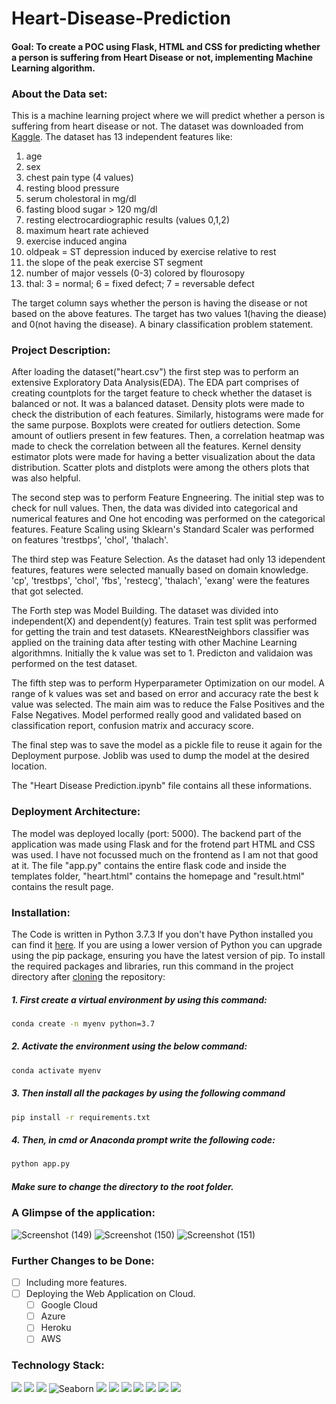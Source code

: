 # Heart-Disease-Prediction

#### Goal: To create a POC using Flask, HTML and CSS for predicting whether a person is suffering from Heart Disease or not, implementing Machine Learning algorithm.

### About the Data set: 
This is a machine learning project where we will predict whether a person is suffering from heart disease or not. 
The dataset was downloaded from [Kaggle](https://www.kaggle.com/ronitf/heart-disease-uci). The dataset has 13 independent features like:
1. age
2. sex
3. chest pain type (4 values)
4. resting blood pressure
5. serum cholestoral in mg/dl
6. fasting blood sugar > 120 mg/dl
7. resting electrocardiographic results (values 0,1,2)
8. maximum heart rate achieved
9. exercise induced angina
10. oldpeak = ST depression induced by exercise relative to rest
11. the slope of the peak exercise ST segment
12. number of major vessels (0-3) colored by flourosopy
13. thal: 3 = normal; 6 = fixed defect; 7 = reversable defect 

The target column says whether the person is having the disease or not based on the above features.
The target has two values 1(having the diease) and 0(not having the disease). A binary classification problem statement.

### Project Description:
After loading the dataset("heart.csv") the first step was to perform an extensive Exploratory Data Analysis(EDA).
The EDA part comprises of creating countplots for the target feature to check whether the dataset is balanced or not.
It was a balanced dataset. Density plots were made to check the distribution of each features.
Similarly, histograms were made for the same purpose. Boxplots were created for outliers detection. Some amount of outliers present in few features.
Then, a correlation heatmap was made to check the correlation between all the features.
Kernel density estimator plots were made for having a better visualization about the data distribution.
Scatter plots and distplots were among the others plots that was also helpful.

The second step was to perform Feature Engneering. The initial step was to check for null values. Then, the data was divided into categorical and numerical features and One hot encoding was performed on the categorical features.
Feature Scaling using Sklearn's Standard Scaler was performed on features 'trestbps', 'chol', 'thalach'. 

The third step was Feature Selection. As the dataset had only 13 idependent features, features were selected manually based on domain knowledge.
'cp', 'trestbps', 'chol', 'fbs', 'restecg', 'thalach', 'exang' were the features that got selected.

The Forth step was Model Building. The dataset was divided into independent(X) and dependent(y) features. Train test split was performed for getting the train and test datasets.
KNearestNeighbors classifier was applied on the training data after testing with other Machine Learning algorithmns. Initially the k value was set to 1. Predicton and validaion was performed on the test dataset.

The fifth step was to perform Hyperparameter Optimization on our model. A range of k values was set and based on error and accuracy rate the best k value was selected.
The main aim was to reduce the False Positives and the False Negatives. Model performed really good and validated based on classification report, confusion matrix and accuracy score.

The final step was to save the model as a pickle file to reuse it again for the Deployment purpose. Joblib was used to dump the model at the desired location.

The "Heart Disease Prediction.ipynb" file contains all these informations.

### Deployment Architecture:
The model was deployed locally (port: 5000). The backend part of the application was made using Flask and for the frotend part HTML and CSS was used.
I have not focussed much on the frontend as I am not that good at it. The file "app.py" contains the entire flask code and inside the templates folder, "heart.html" contains the homepage and "result.html" contains the result page. 

### Installation:
The Code is written in Python 3.7.3 If you don't have Python installed you can find it [here](https://www.python.org/downloads/). If you are using a lower version of Python you can upgrade using the pip package, ensuring you have the latest version of pip. To install the required packages and libraries, run this command in the project directory after [cloning](https://www.howtogeek.com/451360/how-to-clone-a-github-repository/) the repository:

##### 1. First create a virtual environment by using this command:
```bash
conda create -n myenv python=3.7
```
##### 2. Activate the environment using the below command:
```bash
conda activate myenv
```
##### 3. Then install all the packages by using the following command
```bash
pip install -r requirements.txt
```
##### 4. Then, in cmd or Anaconda prompt write the following code:
```bash
python app.py
```
##### Make sure to change the directory to the root folder.  

### A Glimpse of the application:
![Screenshot (149)](https://user-images.githubusercontent.com/75041273/133073173-c67f9e00-9ffc-42a5-83d0-04f69eda3f04.png)
![Screenshot (150)](https://user-images.githubusercontent.com/75041273/133073205-e421f491-1db9-45e7-9c4d-52d4acf151b8.png)
![Screenshot (151)](https://user-images.githubusercontent.com/75041273/133073229-94ea67ca-905a-4dc2-b73b-c90f6c251390.png)

### Further Changes to be Done:
- [ ] Including more features.
- [ ] Deploying the Web Application on Cloud.
     - [ ] Google Cloud 
     - [ ] Azure
     - [ ] Heroku
     - [ ] AWS

### Technology Stack:

<img src="https://img.shields.io/badge/Python-FFD43B?style=for-the-badge&logo=python&logoColor=darkgreen" /> <img src="https://img.shields.io/badge/Numpy-777BB4?style=for-the-badge&logo=numpy&logoColor=white" /> <img src="https://img.shields.io/badge/Pandas-2C2D72?style=for-the-badge&logo=pandas&logoColor=white" /> ![Seaborn](https://img.shields.io/badge/Seaborn-%230C55A5.svg?style=for-the-badge&logo=seaborn&logoColor=%white)  <img src="https://img.shields.io/badge/scikit_learn-F7931E?style=for-the-badge&logo=scikit-learn&logoColor=white" /> <img src="https://img.shields.io/badge/Jupyter-F37626.svg?&style=for-the-badge&logo=Jupyter&logoColor=white" /> <img src="https://img.shields.io/badge/conda-342B029.svg?&style=for-the-badge&logo=anaconda&logoColor=white"/> <img src="https://img.shields.io/badge/Kaggle-20BEFF?style=for-the-badge&logo=Kaggle&logoColor=white" />  <img src="https://img.shields.io/badge/matplotlib-342B029.svg?&style=for-the-badge&logo=matplotlib&logoColor=white"/> <img src="https://img.shields.io/badge/Flask-000000?style=for-the-badge&logo=flask&logoColor=white" /> <img src="https://img.shields.io/badge/Spyder-838485?style=for-the-badge&logo=spyder%20ide&logoColor=maroon" />

